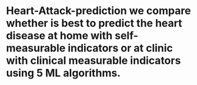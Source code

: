 # Heart-Attack-prediction we compare whether is best to predict the heart disease at home with self-measurable indicators or at clinic with clinical measurable indicators using 5 ML algorithms.
